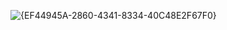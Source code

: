 ![{EF44945A-2860-4341-8334-40C48E2F67F0}](https://github.com/rogxo/HideIAT/assets/71998978/743d4fe3-77f7-4b25-a43a-3c3e78a43b9f)
